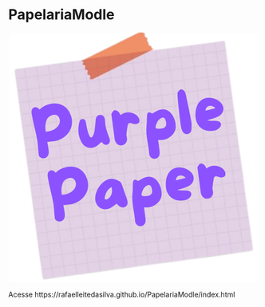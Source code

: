 # PapelariaModle
<p align="center">
 <img src="https://raw.githubusercontent.com/rafaelleitedasilva/PapelariaModle/main/Imagens/Favicons/Purple%20Paper.png">
</p>
Acesse https://rafaelleitedasilva.github.io/PapelariaModle/index.html
